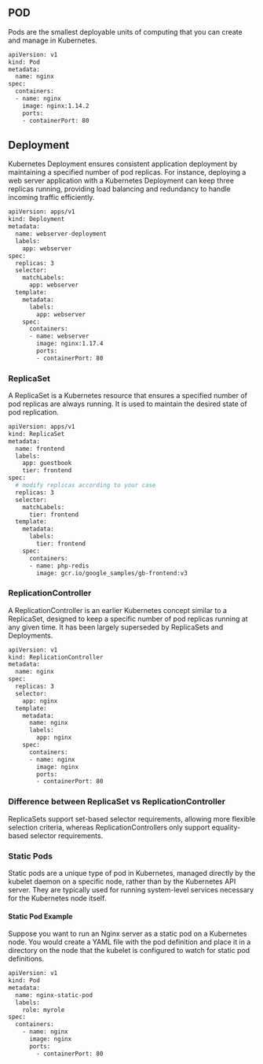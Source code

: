 
## POD

Pods are the smallest deployable units of computing that you can create and manage in Kubernetes.

```bash
apiVersion: v1
kind: Pod
metadata:
  name: nginx
spec:
  containers:
  - name: nginx
    image: nginx:1.14.2
    ports:
    - containerPort: 80

```

## Deployment

Kubernetes Deployment ensures consistent application deployment by maintaining a specified number of pod replicas. For instance, deploying a web server application with a Kubernetes Deployment can keep three replicas running, providing load balancing and redundancy to handle incoming traffic efficiently.
```bash
apiVersion: apps/v1
kind: Deployment
metadata:
  name: webserver-deployment
  labels:
    app: webserver
spec:
  replicas: 3
  selector:
    matchLabels:
      app: webserver
  template:
    metadata:
      labels:
        app: webserver
    spec:
      containers:
      - name: webserver
        image: nginx:1.17.4
        ports:
        - containerPort: 80

```
### ReplicaSet
A ReplicaSet is a Kubernetes resource that ensures a specified number of pod replicas are always running. It is used to maintain the desired state of pod replication.
```bash
apiVersion: apps/v1
kind: ReplicaSet
metadata:
  name: frontend
  labels:
    app: guestbook
    tier: frontend
spec:
  # modify replicas according to your case
  replicas: 3
  selector:
    matchLabels:
      tier: frontend
  template:
    metadata:
      labels:
        tier: frontend
    spec:
      containers:
      - name: php-redis
        image: gcr.io/google_samples/gb-frontend:v3

```
### ReplicationController
A ReplicationController is an earlier Kubernetes concept similar to a ReplicaSet, designed to keep a specific number of pod replicas running at any given time. It has been largely superseded by ReplicaSets and Deployments.
```bash
apiVersion: v1
kind: ReplicationController
metadata:
  name: nginx
spec:
  replicas: 3
  selector:
    app: nginx
  template:
    metadata:
      name: nginx
      labels:
        app: nginx
    spec:
      containers:
      - name: nginx
        image: nginx
        ports:
        - containerPort: 80

```
### Difference between ReplicaSet vs ReplicationController
ReplicaSets support set-based selector requirements, allowing more flexible selection criteria, whereas ReplicationControllers only support equality-based selector requirements.

### Static Pods
Static pods are a unique type of pod in Kubernetes, managed directly by the kubelet daemon on a specific node, rather than by the Kubernetes API server. They are typically used for running system-level services necessary for the Kubernetes node itself.

#### Static Pod Example
Suppose you want to run an Nginx server as a static pod on a Kubernetes node. You would create a YAML file with the pod definition and place it in a directory on the node that the kubelet is configured to watch for static pod definitions.
```bash
apiVersion: v1
kind: Pod
metadata:
  name: nginx-static-pod
  labels:
    role: myrole
spec:
  containers:
    - name: nginx
      image: nginx
      ports:
        - containerPort: 80
```
